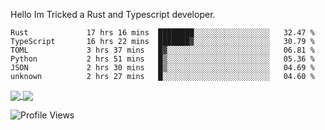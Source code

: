 Hello Im Tricked a Rust and Typescript developer.

<!--START_SECTION:waka-->

```text
Rust             17 hrs 16 mins  ████████░░░░░░░░░░░░░░░░░   32.47 %
TypeScript       16 hrs 22 mins  ███████▓░░░░░░░░░░░░░░░░░   30.79 %
TOML             3 hrs 37 mins   █▓░░░░░░░░░░░░░░░░░░░░░░░   06.81 %
Python           2 hrs 51 mins   █▒░░░░░░░░░░░░░░░░░░░░░░░   05.36 %
JSON             2 hrs 30 mins   █▒░░░░░░░░░░░░░░░░░░░░░░░   04.69 %
unknown          2 hrs 27 mins   █░░░░░░░░░░░░░░░░░░░░░░░░   04.60 %
```

<!--END_SECTION:waka-->

<a href="https://github.com/Tricked-dev?tab=repositories">
  <img align="center" src="https://github-readme-stats.vercel.app/api/top-langs/?username=Tricked-dev&hide=scheme&count_private=true&title_color=EC5061&text_color=FBDCDF&icon_color=E89F9A&bg_color=0D1117" />
</a>
<a href="https://github.com/Tricked-dev?tab=repositories">
  <img align="center" src="https://github-readme-stats.vercel.app/api?username=Tricked-dev&show_icons=true&line_height=33&count_private=true&title_color=EC5061&text_color=FBDCDF&icon_color=E89F9A&bg_color=0D1117&compact=true" />
</a>

![Profile Views](https://api.tricked.pro/badge?user=tricked&style=FlatSquare)
